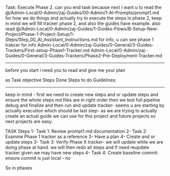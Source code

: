 Task: Execute Phase 2.
can you end task because next i want u to read the @/Admin-Local/0-Admin/zaj-Guides/00-Admin/1-AI-Prompts/prompt1.md for how we do things
and actually try to execute the steps in phase 2, keep in mind we will fill tracker phase 2, and also the guides have example. also read @/Admin-Local/0-Admin/zaj-Guides/1-Guides-Flows/B-Setup-New-Project/Phase-1-Project-Setup/1-Steps/Step_00_AI_Assistant_Instructions.md for info, u can see phase 1 trakcer for info Admin-Local/0-Admin/zaj-Guides/0-General/3-Guides-Trackers/First-setup-Phase1-Tracker.md
Admin-Local/0-Admin/zaj-Guides/0-General/3-Guides-Trackers/Phase2-Pre-Deployment-Tracker.md

---

before you start i need you to read and give me your plan

as
Task
objective
Steps Done
Steps to do
Guidelines:


---

keep in mind - first we need to create new steps and or update steps and ensure the whole steps md files are in right order then we test full pipeline debug and finalize and then run and update tracker- seems u are starting by actually execution which should be last step- as we are trying to actually create an actual guide we can use for this project and future projects so next projects are easy.

TASK Steps
1- Task 1: Review prompt1.md documentation
2- Task 2: Examine Phase 1 tracker as a reference
3- Have a plan
4- Create and or update steps
3- Task 3: Verify Phase X tracker- we will update while we are doing phase at hand. we will then redo all steps and if need reupdate tracker given we may have new steps 
4- Task 4: Create baseline commit: ensure commit is just local - no 


So in phases
